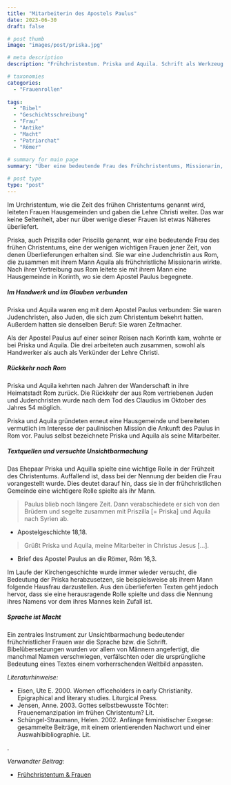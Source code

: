 ```yaml
---
title: "Mitarbeiterin des Apostels Paulus"
date: 2023-06-30
draft: false

# post thumb
image: "images/post/priska.jpg"

# meta description
description: "Frühchristentum. Priska und Aquila. Schrift als Werkzeug der Macht. Männerkirche. Kirche und Patriarchat. Apostel Paulus. Christentum und Frau. Judenchristen. Rom. Missionarin, Leiterin einer Hauskirche in Korinth, Predigerin und Lehrerin."

# taxonomies
categories:
  - "Frauenrollen"
 
tags:
  - "Bibel"
  - "Geschichtsschreibung"
  - "Frau"
  - "Antike"
  - "Macht"
  - "Patriarchat"
  - "Römer"
  
# summary for main page
summary: "Über eine bedeutende Frau des Frühchristentums, Missionarin, Leiterin einer Hauskirche in Korinth, Predigerin und Lehrerin: Priska (1.Jh.n.Chr.)."

# post type
type: "post"
---
```




Im Urchristentum, wie die Zeit des frühen Christentums genannt wird, leiteten Frauen Hausgemeinden und gaben die Lehre Christi weiter. Das war keine Seltenheit, aber nur über wenige dieser Frauen ist etwas Näheres überliefert.

Priska, auch Priszilla oder Priscilla genannt, war eine bedeutende Frau des frühen Christentums, eine der wenigen wichtigen Frauen jener Zeit, von denen Überlieferungen erhalten sind. Sie war eine Judenchristin aus Rom, die zusammen mit ihrem Mann Aquila als frühchristliche Missionarin wirkte. Nach ihrer Vertreibung aus Rom leitete sie mit ihrem Mann eine Hausgemeinde in Korinth, wo sie dem Apostel Paulus begegnete.


##### Im Handwerk und im Glauben verbunden

Priska und Aquila waren eng mit dem Apostel Paulus verbunden: Sie waren Judenchristen, also Juden, die sich zum Christentum bekehrt hatten. Außerdem hatten sie denselben Beruf: Sie waren Zeltmacher. 

Als der Apostel Paulus auf einer seiner Reisen nach Korinth kam, wohnte er bei Priska und Aquila. Die drei arbeiteten auch zusammen, sowohl als Handwerker als auch als Verkünder der Lehre Christi. 

##### Rückkehr nach Rom

Priska und Aquila kehrten nach Jahren der Wanderschaft in ihre Heimatstadt Rom zurück. Die Rückkehr der aus Rom vertriebenen Juden und Judenchristen wurde nach dem Tod des Claudius im Oktober des Jahres 54 möglich.

Priska und Aquila gründeten erneut eine Hausgemeinde und bereiteten vermutlich im Interesse der paulinischen Mission die Ankunft des Paulus in Rom vor. Paulus selbst bezeichnete Priska und Aquila als seine Mitarbeiter.

##### Textquellen und versuchte Unsichtbarmachung

Das Ehepaar Priska und Aquilla spielte eine wichtige Rolle in der Frühzeit des Christentums. Auffallend ist, dass bei der Nennung der beiden die Frau vorangestellt wurde. Dies deutet darauf hin, dass sie in der frühchristlichen Gemeinde eine wichtigere Rolle spielte als ihr Mann.

>Paulus blieb noch längere Zeit. Dann verabschiedete er sich von den Brüdern und segelte zusammen mit Priszilla [= Priska] und Aquila nach Syrien ab.

- Apostelgeschichte 18,18.

>Grüßt Priska und Aquila, meine Mitarbeiter in Christus Jesus [...].

- Brief des Apostel Paulus an die Römer, Röm 16,3.

Im Laufe der Kirchengeschichte wurde immer wieder versucht, die Bedeutung der Priska herabzusetzen, sie beispielsweise als ihrem Mann folgende Hausfrau darzustellen. Aus den überlieferten Texten geht jedoch hervor, dass sie eine herausragende Rolle spielte und dass die Nennung ihres Namens vor dem ihres Mannes kein Zufall ist.

##### Sprache ist Macht

Ein zentrales Instrument zur Unsichtbarmachung bedeutender frühchristlicher Frauen war die Sprache bzw. die Schrift. Bibelübersetzungen wurden vor allem von Männern angefertigt, die manchmal Namen verschwiegen, verfälschten oder die ursprüngliche Bedeutung eines Textes einem vorherrschenden Weltbild anpassten.


*Literaturhinweise:*
- Eisen, Ute E. 2000. Women officeholders in early Christianity. Epigraphical and literary studies. Liturgical Press.
- Jensen, Anne. 2003. Gottes selbstbewusste Töchter: Frauenemanzipation im frühen Christentum? Lit.
- Schüngel-Straumann, Helen. 2002. Anfänge feministischer Exegese: gesammelte Beiträge, mit einem orientierenden Nachwort und einer Auswahlbibliographie. Lit.


.

*Verwandter Beitrag:*
- [Frühchristentum & Frauen](https://www.erinnermich.eu/blog/fr%C3%BChchristentum/)
